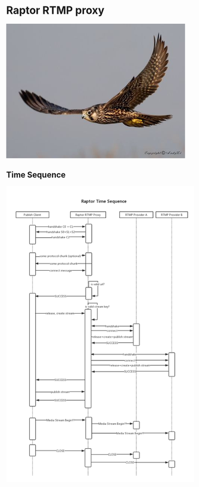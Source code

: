 # Raptor RTMP proxy
![raptor](docs/raptor.jpg "raptor")

## Time Sequence
![time_sequence_diagram](docs/timeseq.png "time_sequence")
